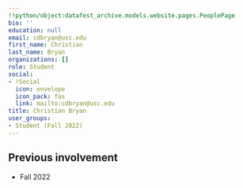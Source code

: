 ```yaml
---
!!python/object:datafest_archive.models.website.pages.PeoplePage
bio: ''
education: null
email: cdbryan@usc.edu
first_name: Christian
last_name: Bryan
organizations: []
role: Student
social:
- !Social
  icon: envelope
  icon_pack: fas
  link: mailto:cdbryan@usc.edu
title: Christian Bryan
user_groups:
- Student (Fall 2022)
---
```



## Previous involvement

* Fall 2022


